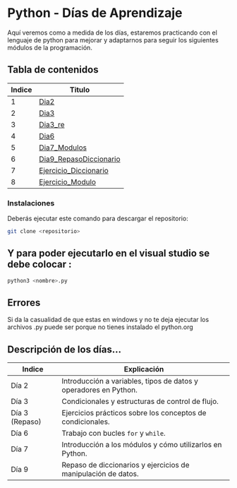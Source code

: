 # Python - Días de Aprendizaje
Aquí veremos como a medida de los días, estaremos practicando con el lenguaje de python para mejorar y adaptarnos para seguir los siguientes módulos de la programación.

## Tabla de contenidos
| Indice | Titulo  |
|--|--|
| 1 |  [Dia2](https://github.com/AuraCamilaPicoAraque/Python_S1_PicoAura/tree/master/Dia2 "Dia2")|
| 2 | [Dia3](https://github.com/AuraCamilaPicoAraque/Python_S1_PicoAura/tree/master/Dia3 "Dia3") |
| 3 | [Dia3_re](https://github.com/AuraCamilaPicoAraque/Python_S1_PicoAura/tree/master/Dia3_re "Dia3_re")|
| 4 | [Dia6](https://github.com/AuraCamilaPicoAraque/Python_S1_PicoAura/tree/master/Dia6 "Dia6") |
| 5 | [Dia7_Modulos](https://github.com/AuraCamilaPicoAraque/Python_S1_PicoAura/tree/master/Dia7_Modulos "Dia7_Modulos") |
| 6 | [Dia9_RepasoDiccionario](https://github.com/AuraCamilaPicoAraque/Python_S1_PicoAura/tree/master/Dia9_RepasoDiccionario "Dia9_RepasoDiccionario") |
| 7 |  [Ejercicio_Diccionario](https://github.com/AuraCamilaPicoAraque/Python_S1_PicoAura/tree/master/Ejercicio_Diccionario "Ejercicio_Diccionario") |
| 8 |  [Ejercicio_Modulo](https://github.com/AuraCamilaPicoAraque/Python_S1_PicoAura/tree/master/Ejercicio_Modulo "Ejercicio_Modulo") 

### Instalaciones 

Deberás ejecutar este comando para descargar el repositorio:

```bash
git clone <repositorio>

```


## Y para poder ejecutarlo en el visual studio se debe colocar :

```bash
python3 <nombre>.py
```




## Errores

Si da la casualidad de que estas en windows y no te deja ejecutar los archivos .py  puede ser porque no tienes instalado el python.org 




## Descripción de los días...

| Indice | Explicación  |
|--|--|
| Día 2 | Introducción a variables, tipos de datos y operadores en Python.  |
| Día 3 | Condicionales y estructuras de control de flujo.  |
| Día 3 (Repaso) | Ejercicios prácticos sobre los conceptos de condicionales.   |
| Día 6 | Trabajo con bucles `for` y `while`.   |
| Día 7 | Introducción a los módulos y cómo utilizarlos en Python.  |
| Día 9 | Repaso de diccionarios y ejercicios de manipulación de datos.  |
